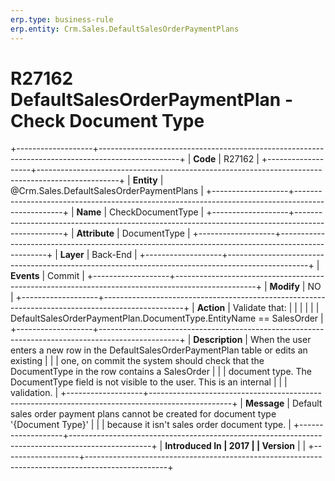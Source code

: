 ```yaml
---
erp.type: business-rule
erp.entity: Crm.Sales.DefaultSalesOrderPaymentPlans
---
```


# R27162 DefaultSalesOrderPaymentPlan - Check Document Type
+-------------------+--------------------------------------------------------------------------------------------------+
| **Code**          | R27162                                                                                           |
+-------------------+--------------------------------------------------------------------------------------------------+
| **Entity**        | @Crm.Sales.DefaultSalesOrderPaymentPlans                                                                     |
+-------------------+--------------------------------------------------------------------------------------------------+
| **Name**          | CheckDocumentType                                                                                |
+-------------------+--------------------------------------------------------------------------------------------------+
| **Attribute**     | DocumentType                                                                                     |
+-------------------+--------------------------------------------------------------------------------------------------+
| **Layer**         | Back-End                                                                                         |
+-------------------+--------------------------------------------------------------------------------------------------+
| **Events**        | Commit                                                                                           |
+-------------------+--------------------------------------------------------------------------------------------------+
| **Modify**        | NO                                                                                               |
+-------------------+--------------------------------------------------------------------------------------------------+
| **Action**        | Validate that:                                                                                   |
|                   |                                                                                                  |
|                   | DefaultSalesOrderPaymentPlan.DocumentType.EntityName == SalesOrder                               |
+-------------------+--------------------------------------------------------------------------------------------------+
| **Description**   | When the user enters a new row in the DefaultSalesOrderPaymentPlan table or edits an existing    |
|                   | one, on commit the system should check that the DocumentType in the row contains a SalesOrder    |
|                   | document type. The DocumentType field is not visible to the user. This is an internal            |
|                   | validation.                                                                                      |
+-------------------+--------------------------------------------------------------------------------------------------+
| **Message**       | Default sales order payment plans cannot be created for document type \'{Document Type}\'        |
|                   | because it isn\'t sales order document type.                                                     |
+-------------------+--------------------------------------------------------------------------------------------------+
| **Introduced In   | 2017                                                                                             |
| Version**         |                                                                                                  |
+-------------------+--------------------------------------------------------------------------------------------------+

  

  

  
